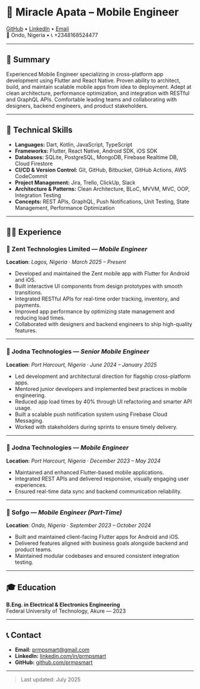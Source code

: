 # 📱 Miracle Apata – Mobile Engineer

[GitHub](https://github.com/prmpsmart) • [LinkedIn](https://linkedin.com/in/prmpsmart) • [Email](mailto:prmpsmart@gmail.com)  
📍 Ondo, Nigeria • 📞 +2348168524477

---

## 💼 Summary

Experienced Mobile Engineer specializing in cross-platform app development using Flutter and React Native. Proven ability to architect, build, and maintain scalable mobile apps from idea to deployment. Adept at clean architecture, performance optimization, and integration with RESTful and GraphQL APIs. Comfortable leading teams and collaborating with designers, backend engineers, and product stakeholders.

---

## 🧰 Technical Skills

- **Languages:** Dart, Kotlin, JavaScript, TypeScript
- **Frameworks:** Flutter, React Native, Android SDK, iOS SDK
- **Databases:** SQLite, PostgreSQL, MongoDB, Firebase Realtime DB, Cloud Firestore
- **CI/CD & Version Control:** Git, GitHub, Bitbucket, GitHub Actions, AWS CodeCommit
- **Project Management:** Jira, Trello, ClickUp, Slack
- **Architecture & Patterns:** Clean Architecture, BLoC, MVVM, MVC, OOP, Integration Testing
- **Concepts:** REST APIs, GraphQL, Push Notifications, Unit Testing, State Management, Performance Optimization

---

## 🧑‍💼 Experience

### 📍 Zent Technologies Limited — _Mobile Engineer_

**Location**: _Lagos, Nigeria · March 2025 – Present_

- Developed and maintained the Zent mobile app with Flutter for Android and iOS.
- Built interactive UI components from design prototypes with smooth transitions.
- Integrated RESTful APIs for real-time order tracking, inventory, and payments.
- Improved app performance by optimizing state management and reducing load times.
- Collaborated with designers and backend engineers to ship high-quality features.

---

### 📍 Jodna Technologies — _Senior Mobile Engineer_

**Location**: _Port Harcourt, Nigeria · June 2024 – January 2025_

- Led development and architectural direction for flagship cross-platform apps.
- Mentored junior developers and implemented best practices in mobile engineering.
- Reduced app load times by 40% through UI refactoring and smarter API usage.
- Built a scalable push notification system using Firebase Cloud Messaging.
- Worked with stakeholders during sprints to ensure timely delivery.

---

### 📍 Jodna Technologies — _Mobile Engineer_

**Location**: _Port Harcourt, Nigeria · December 2023 – May 2024_

- Maintained and enhanced Flutter-based mobile applications.
- Integrated REST APIs and delivered responsive, visually engaging user experiences.
- Ensured real-time data sync and backend communication reliability.

---

### 📍 Sofgo — _Mobile Engineer (Part-Time)_

**Location**: _Ondo, Nigeria · September 2023 – October 2024_

- Built and maintained client-facing Flutter apps for Android and iOS.
- Delivered features aligned with business goals alongside backend and product teams.
- Maintained modular codebases and ensured consistent integration testing.

---

## 🎓 Education

**B.Eng. in Electrical & Electronics Engineering**  
Federal University of Technology, Akure — 2023

---

## 📞 Contact

- **Email:** [prmpsmart@gmail.com](mailto:prmpsmart@gmail.com)
- **LinkedIn:** [linkedin.com/in/prmpsmart](https://linkedin.com/in/prmpsmart)
- **GitHub:** [github.com/prmpsmart](https://github.com/prmpsmart)

---

> Last updated: July 2025
